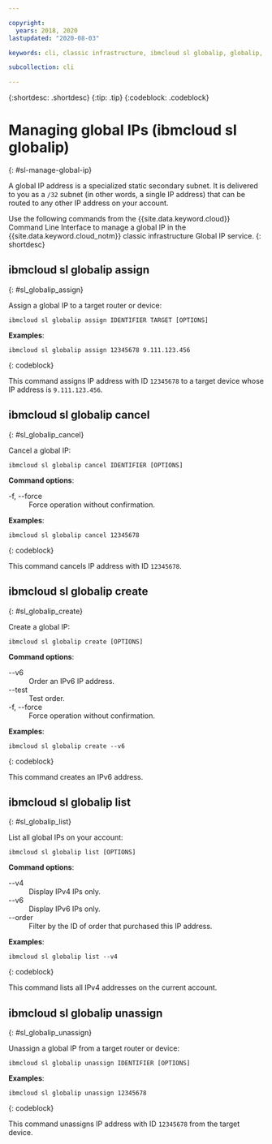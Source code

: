 ```yaml
---

copyright:
  years: 2018, 2020
lastupdated: "2020-08-03"

keywords: cli, classic infrastructure, ibmcloud sl globalip, globalip, global ip addresses, assign global ip

subcollection: cli

---
```



{:shortdesc: .shortdesc}
{:tip: .tip}
{:codeblock: .codeblock}

# Managing global IPs (ibmcloud sl globalip)
{: #sl-manage-global-ip}

A global IP address is a specialized static secondary subnet. It is delivered to you as a `/32` subnet (in other words, a single IP address) that can be routed to any other IP address on your account.

Use the following commands from the {{site.data.keyword.cloud}} Command Line Interface to manage a global IP in the {{site.data.keyword.cloud_notm}} classic infrastructure Global IP service.
{: shortdesc}

## ibmcloud sl globalip assign
{: #sl_globalip_assign}

Assign a global IP to a target router or device:
```
ibmcloud sl globalip assign IDENTIFIER TARGET [OPTIONS]
```

**Examples**:
```
ibmcloud sl globalip assign 12345678 9.111.123.456
```
{: codeblock}

This command assigns IP address with ID `12345678` to a target device whose IP address is `9.111.123.456`.

## ibmcloud sl globalip cancel
{: #sl_globalip_cancel}

Cancel a global IP:
```
ibmcloud sl globalip cancel IDENTIFIER [OPTIONS]
```

<strong>Command options</strong>:
<dl>
<dt>-f, --force</dt>
<dd>Force operation without confirmation.</dd>
</dl>

**Examples**:
```
ibmcloud sl globalip cancel 12345678
```
{: codeblock}

This command cancels IP address with ID `12345678`.

## ibmcloud sl globalip create
{: #sl_globalip_create}

Create a global IP:
```
ibmcloud sl globalip create [OPTIONS]
```

<strong>Command options</strong>:
<dl>
<dt>--v6</dt>
<dd>Order an IPv6 IP address.</dd>
<dt>--test</dt>
<dd>Test order.</dd>
<dt>-f, --force</dt>
<dd>Force operation without confirmation.</dd>
</dl>

**Examples**:
```
ibmcloud sl globalip create --v6
```
{: codeblock}

This command creates an IPv6 address.

## ibmcloud sl globalip list
{: #sl_globalip_list}

List all global IPs on your account:
```
ibmcloud sl globalip list [OPTIONS]
```

<strong>Command options</strong>:
<dl>
<dt>--v4</dt>
<dd>Display IPv4 IPs only.</dd>
<dt>--v6</dt>
<dd>Display IPv6 IPs only.</dd>
<dt>--order</dt>
<dd>Filter by the ID of order that purchased this IP address.</dd>
</dl>

**Examples**:
```
ibmcloud sl globalip list --v4
```
{: codeblock}

This command lists all IPv4 addresses on the current account.

## ibmcloud sl globalip unassign
{: #sl_globalip_unassign}

Unassign a global IP from a target router or device:
```
ibmcloud sl globalip unassign IDENTIFIER [OPTIONS]
```

**Examples**:
```
ibmcloud sl globalip unassign 12345678
```
{: codeblock}

This command unassigns IP address with ID `12345678` from the target device.

